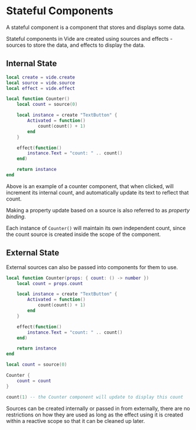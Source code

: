 # Stateful Components

A stateful component is a component that stores and displays some data.

Stateful components in Vide are created using sources and effects - sources to
store the data, and effects to display the data.

## Internal State

```lua
local create = vide.create
local source = vide.source
local effect = vide.effect

local function Counter()
    local count = source(0)

    local instance = create "TextButton" {
        Activated = function()
            count(count() + 1)
        end
    }

    effect(function()
        instance.Text = "count: " .. count()
    end)

    return instance
end
```

Above is an example of a counter component, that when clicked, will increment
its internal count, and automatically update its text to reflect that count.

Making a property update based on a source is also referred to as *property
binding*.

Each instance of `Counter()` will maintain its own independent count, since the
count source is created inside the scope of the component.

## External State

External sources can also be passed into components for them to use.

```lua
local function Counter(props: { count: () -> number })
    local count = props.count

    local instance = create "TextButton" {
        Activated = function()
            count(count() + 1)
        end
    }

    effect(function()
        instance.Text = "count: " .. count()
    end)

    return instance
end

local count = source(0)

Counter {
    count = count
}

count(1) -- the Counter component will update to display this count
```

Sources can be created internally or passed in from externally, there are no
restrictions on how they are used as long as the effect using it is created
within a reactive scope so that it can be cleaned up later.
